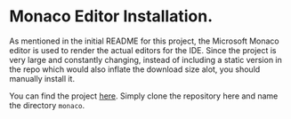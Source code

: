 # Monaco Editor Installation.

As mentioned in the initial README for this project, the Microsoft Monaco editor is used to render the actual editors for the IDE. Since the project is very large and constantly changing, instead of including a static version in the repo which would also inflate the download size alot, you should manually install it.

You can find the project [here](https://github.com/microsoft/monaco-editor). Simply clone the repository here and name the directory `monaco`.